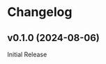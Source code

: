 # Changelog

<!-- ## Added

## Removed

## Changed

## Migration Guide from v0.1.X -->

## v0.1.0 (2024-08-06)

Initial Release
